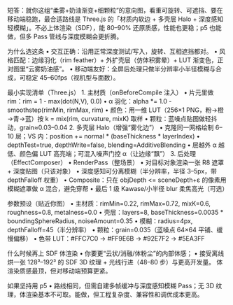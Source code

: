 短答：就你这组“柔雾+奶油渐变+细颗粒”的意向图，看重可旋转、可遮挡、要在移动端稳跑，最合适路线是 Three.js 的「材质内软边 + 多壳层 Halo + 深度感知轻模糊」。不必上体渲染（SDF），能 80–90% 还原质感，性能也更稳；p5 也能做，但多 Pass 管线与深度模糊会更折腾。

为什么选这条
	•	交互正确：沿用正常深度测试/写入，旋转、互相遮挡都对。
	•	风格匹配：边缘羽化（rim feather）+ 外扩壳层（仿体积雾晕）+ LUT 渐变色，正对图里“云雾奶油感”。
	•	移动端友好：全屏后处理只做半分辨率小半径模糊与合成，可稳定 45–60fps（视机型与面数）。

最小实现清单（Three.js）
	1.	主材质（onBeforeCompile 注入）
	•	片元里做 rim：rim = 1 - max(dot(N,V), 0.0)
	•	α 羽化：alpha *= 1.0 - smoothstep(rimMin, rimMax, rim)
	•	颜色：用一维 LUT（256×1 PNG，粉→橙→青→蓝）按 k = mix(rim, curvature, mixK) 取样
	•	颗粒：蓝噪点贴图做轻抖动，grain≈0.03–0.04
	2.	多壳层 Halo（增强“雾化边”）
	•	克隆同一网格绘制 6–10 层；VS 内：position += normal * (baseThickness * layerIndex)
	•	depthTest=true, depthWrite=false, blending=AdditiveBlending
	•	层越外 α 越低、颜色偏 LUT 高亮端；可混入噪声门控 α（让边缘“飘”）
	3.	后处理（EffectComposer）
	•	RenderPass（整场景）
	•	对目标对象渲染一张 R8 遮罩 + 深度贴图（只该对象）
	•	深度感知可分离模糊（半分辨率，半径 3–5px，带 depthFalloff 权重）
	•	Composite：只在 objDepth <= sceneDepth+ε 的像素用模糊遮罩做 α 混合，避免穿帮
	•	最后 1 级 Kawase/小半径 blur 柔焦高光（可选）

参数预设（贴近你图）
	•	主材质：rimMin=0.22, rimMax=0.72, mixK=0.6, roughness=0.8, metalness=0.0
	•	壳层：layers=8, baseThickness=0.0035 * boundingSphereRadius, noiseAmount=0.35
	•	模糊：radius=4px, depthFalloff=45（半分辨率）
	•	颗粒：grain=0.035（蓝噪点 64×64 平铺、缓慢偏移）
	•	色带 LUT：#FFC7C0 → #FF9E6B → #92E7F2 → #5EA3FF

什么时候再上 SDF 体渲染
	•	你要更“云状/消融/体粉尘”的内部体感；
	•	接受离线烘一张 128³–192³ 的 SDF 3D 纹理 + 光线行进（48–80 步）与更高开发量。
体渲染质感最顶，但对移动端预算更紧。

如果坚持用 p5
	•	路线相同，但需自建多帧缓冲与深度感知模糊 Pass；无 3D 纹理，体渲染基本不可取。能做，但工程复杂度、兼容性和调优成本更高。
